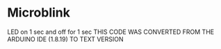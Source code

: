 # Microblink
LED on 1 sec  and off for 1 sec 
THIS CODE WAS CONVERTED FROM THE ARDUINO IDE (1.8.19) TO TEXT VERSION

